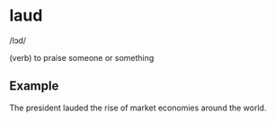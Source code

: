 # laud

/lɔd/

(verb) to praise someone or something

## Example

The president lauded the rise of market economies around the world.
